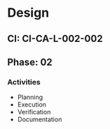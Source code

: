 # Design

## CI: CI-CA-L-002-002
## Phase: 02

### Activities
- Planning
- Execution
- Verification
- Documentation
